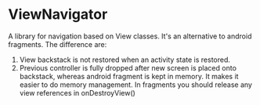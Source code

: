 # ViewNavigator
A library for navigation based on View classes. It's an alternative to android fragments. 
The difference are:
1. View backstack is not restored when an activity state is restored.
2. Previous controller is fully dropped after new screen is placed onto backstack, whereas android fragment is kept in memory. It makes it easier to do memory management. In fragments you should release any view references in onDestroyView()
